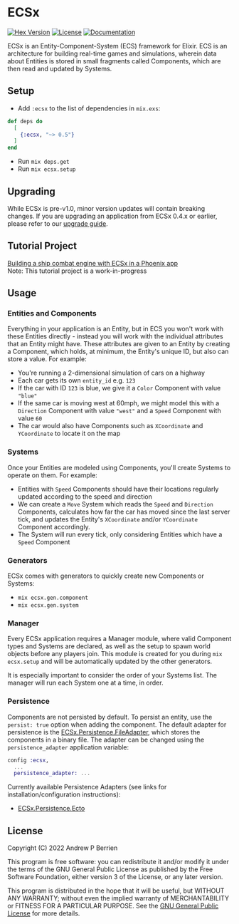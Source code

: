 # ECSx

[![Hex Version](https://img.shields.io/hexpm/v/ecsx.svg)](https://hex.pm/packages/ecsx)
[![License](https://img.shields.io/hexpm/l/ecsx.svg)](https://github.com/ecsx-framework/ECSx/blob/master/LICENSE)
[![Documentation](https://img.shields.io/badge/documentation-gray)](https://hexdocs.pm/ecsx)

ECSx is an Entity-Component-System (ECS) framework for Elixir. ECS is an architecture for building real-time games and simulations, wherein data about Entities is stored in small fragments called Components, which are then read and updated by Systems.

## Setup

- Add `:ecsx` to the list of dependencies in `mix.exs`:

```elixir
def deps do
  [
    {:ecsx, "~> 0.5"}
  ]
end
```

- Run `mix deps.get`
- Run `mix ecsx.setup`

## Upgrading

While ECSx is pre-v1.0, minor version updates will contain breaking changes.  If you are upgrading an application from ECSx 0.4.x or earlier, please refer to our [upgrade guide](https://hexdocs.pm/ecsx/upgrade_guide.html).

## Tutorial Project

[Building a ship combat engine with ECSx in a Phoenix app](https://hexdocs.pm/ecsx/initial_setup.html)  
Note: This tutorial project is a work-in-progress

## Usage

### Entities and Components

Everything in your application is an Entity, but in ECS you won't work with these Entities directly - instead you will work with the individual attributes that an Entity might have. These attributes are given to an Entity by creating a Component, which holds, at minimum, the Entity's unique ID, but also can store a value. For example:

- You're running a 2-dimensional simulation of cars on a highway
- Each car gets its own `entity_id` e.g. `123`
- If the car with ID `123` is blue, we give it a `Color` Component with value `"blue"`
- If the same car is moving west at 60mph, we might model this with a `Direction` Component with value `"west"` and a `Speed` Component with value `60`
- The car would also have Components such as `XCoordinate` and `YCoordinate` to locate it on the map

### Systems

Once your Entities are modeled using Components, you'll create Systems to operate on them. For example:

- Entities with `Speed` Components should have their locations regularly updated according to the speed and direction
- We can create a `Move` System which reads the `Speed` and `Direction` Components, calculates how far the car has moved since the last server tick, and updates the Entity's `XCoordinate` and/or `YCoordinate` Component accordingly.
- The System will run every tick, only considering Entities which have a `Speed` Component

### Generators

ECSx comes with generators to quickly create new Components or Systems:

- `mix ecsx.gen.component`
- `mix ecsx.gen.system`

### Manager

Every ECSx application requires a Manager module, where valid Component types and Systems are declared, as well as the setup to spawn world objects before any players join. This module is created for you during `mix ecsx.setup` and will be automatically updated by the other generators.

It is especially important to consider the order of your Systems list. The manager will run each System one at a time, in order.

### Persistence

Components are not persisted by default. To persist an entity, use the `persist: true` option when adding the component. The default adapter for persistence is the [ECSx.Persistence.FileAdapter](lib/ecsx/persistence/file_adapter.ex), which stores the components in a binary file. The adapter can be changed using the `persistence_adapter` application variable:

```elixir
config :ecsx,
  ...
  persistence_adapter: ...
```

Currently available Persistence Adapters (see links for installation/configuration instructions):

- [ECSx.Persistence.Ecto](https://github.com/ecsx-framework/ecsx_persistence_ecto)

## License

Copyright (C) 2022 Andrew P Berrien

This program is free software: you can redistribute it and/or modify it under the terms of the GNU General Public License as published by the Free Software Foundation, either version 3 of the License, or any later version.

This program is distributed in the hope that it will be useful, but WITHOUT ANY WARRANTY; without even the implied warranty of MERCHANTABILITY or FITNESS FOR A PARTICULAR PURPOSE. See the [GNU General Public License](https://www.gnu.org/licenses/gpl.html) for more details.
